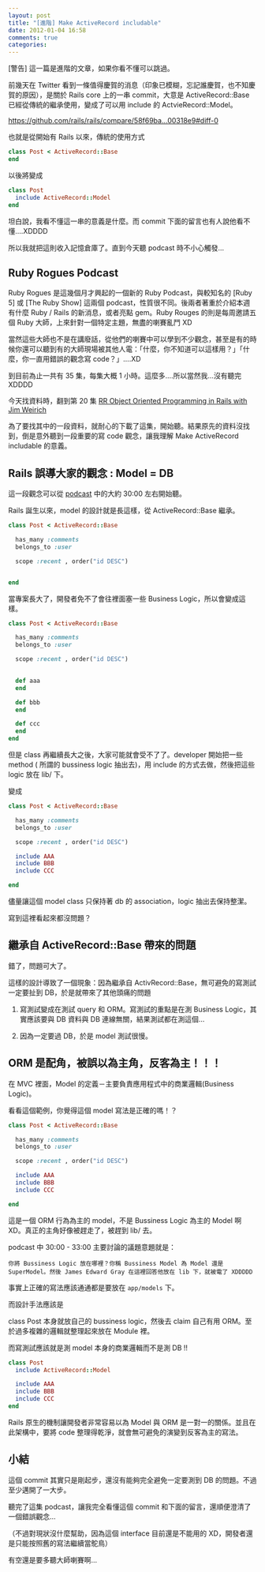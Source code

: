 ```yaml
---
layout: post
title: "[進階] Make ActiveRecord includable"
date: 2012-01-04 16:58
comments: true
categories: 
---
```


[警告] 這一篇是進階的文章，如果你看不懂可以跳過。

前幾天在 Twitter 看到一條值得慶賀的消息（印象已模糊，忘記誰慶賀，也不知慶賀的原因），是關於 Rails core 上的一串 commit，大意是 ActiveRecord::Base 已經從傳統的繼承使用，變成了可以用 include 的 ActvieRecord::Model。

<https://github.com/rails/rails/compare/58f69ba...00318e9#diff-0>

也就是從開始有 Rails 以來，傳統的使用方式

``` ruby
class Post < ActiveRecord::Base
end
```

以後將變成 

```ruby
class Post 
  include ActiveRecord::Model
end
```

坦白說，我看不懂這一串的意義是什麼。而 commit 下面的留言也有人說他看不懂....XDDDD

所以我就把這則收入記憶倉庫了。直到今天聽 podcast 時不小心觸發…

## Ruby Rogues Podcast

Ruby Rogues 是這幾個月才興起的一個新的 Ruby Podcast，與較知名的 [Ruby 5] 或 [The Ruby Show] 這兩個 podcast，性質很不同。後兩者著重於介紹本週有什麼 Ruby / Rails 的新消息，或者亮點 gem。Ruby Rouges 的則是每周邀請五個 Ruby 大師，上來針對一個特定主題，無盡的喇賽亂鬥 XD

當然這些大師也不是在講廢話，從他們的喇賽中可以學到不少觀念，甚至是有的時候你還可以聽到有的大師現場被其他人電：「什麼，你不知道可以這樣用？」「什麼，你一直用錯誤的觀念寫 code？」….XD

到目前為止一共有 35 集，每集大概 1 小時。這麼多....所以當然我…沒有聽完 XDDDD

今天找資料時，翻到第 20 集 [RR Object Oriented Programming in Rails with Jim Weirich](http://rubyrogues.com/object-oriented-programming-in-rails-with-jim-weirich/)

為了要找其中的一段資料，就耐心的下載了這集，開始聽。結果原先的資料沒找到，倒是意外聽到一段重要的寫 code 觀念，讓我理解 Make ActiveRecord includable 的意義。

## Rails 誤導大家的觀念 : Model = DB

這一段觀念可以從 [podcast](http://rubyrogues.com/object-oriented-programming-in-rails-with-jim-weirich/) 中的大約 30:00 左右開始聽。

Rails 誕生以來，model 的設計就是長這樣，從 ActiveRecord::Base 繼承。

``` ruby 
class Post < ActiveRecord::Base

  has_many :comments
  belongs_to :user

  scope :recent , order("id DESC")


end
```

當專案長大了，開發者免不了會往裡面塞一些 Business Logic，所以會變成這樣。

``` ruby 
class Post < ActiveRecord::Base

  has_many :comments
  belongs_to :user

  scope :recent , order("id DESC")

  
  def aaa
  end

  def bbb
  end

  def ccc
  end
end

```

但是 class 再繼續長大之後，大家可能就會受不了了。developer 開始把一些 method ( 所謂的 bussiness logic 抽出去)，用 include 的方式去做，然後把這些 logic 放在 lib/ 下。

變成

``` ruby 
class Post < ActiveRecord::Base

  has_many :comments
  belongs_to :user

  scope :recent , order("id DESC")

  include AAA
  include BBB
  include CCC  

end

```

儘量讓這個 model class 只保持著 db 的 association，logic 抽出去保持整潔。

寫到這裡看起來都沒問題？

## 繼承自 ActiveRecord::Base 帶來的問題

錯了，問題可大了。

這樣的設計導致了一個現象：因為繼承自 ActivRecord::Base，無可避免的寫測試一定要扯到 DB，於是就帶來了其他頭痛的問題

1. 寫測試變成在測試 query 和 ORM。寫測試的重點是在測 Business  Logic，其實應該要與 DB 資料與 DB 連線無關，結果測試都在測這個…

2. 因為一定要過 DB，於是 model 測試很慢。

## ORM 是配角，被誤以為主角，反客為主！！！

在 MVC 裡面，Model 的定義－主要負責應用程式中的商業邏輯(Business Logic)。

看看這個範例，你覺得這個 model 寫法是正確的嗎！？

``` ruby 
class Post < ActiveRecord::Base

  has_many :comments
  belongs_to :user

  scope :recent , order("id DESC")

  include AAA
  include BBB
  include CCC  

end

```

這是一個 ORM 行為為主的 model，不是 Bussiness Logic 為主的 Model 啊 XD。真正的主角好像被趕走了，被趕到 lib/ 去。

podcast 中 30:00 - 33:00 主要討論的議題意題就是：


	你將 Bussiness Logic 放在哪裡？你稱 Bussiness Model 為 Model 還是 SuperModel。然後 James Edward Gray 在這裡回答他放在 lib 下，就被電了 XDDDDD

事實上正確的寫法應該通通都是要放在 `app/models` 下。

而設計手法應該是

class Post 本身就放自己的 bussiness logic，然後去 claim 自己有用 ORM。至於過多複雜的邏輯就整理起來放在 Module 裡。

而寫測試應該就是測 model 本身的商業邏輯而不是測 DB !!

```ruby
class Post 
  include ActiveRecord::Model

  include AAA
  include BBB
  include CCC  
end
```

Rails 原生的機制讓開發者非常容易以為 Model 與 ORM 是一對一的關係。並且在此架構中，要將 code 整理得乾淨，就會無可避免的演變到反客為主的寫法。

## 小結

這個 commit 其實只是剛起步，還沒有能夠完全避免一定要測到 DB 的問題。不過至少邁開了一大步。

聽完了這集 podcast，讓我完全看懂這個 commit 和下面的留言，還順便澄清了一個錯誤觀念…

（不過對現狀沒什麼幫助，因為這個 interface 目前還是不能用的 XD，開發者還是只能按照舊的寫法繼續當鴕鳥）

有空還是要多聽大師喇賽啊...